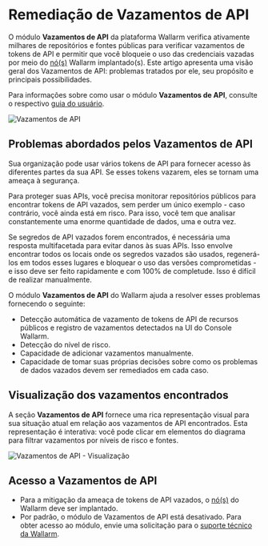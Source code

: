 # Remediação de Vazamentos de API

O módulo **Vazamentos de API** da plataforma Wallarm verifica ativamente milhares de repositórios e fontes públicas para verificar vazamentos de tokens de API e permitir que você bloqueie o uso das credenciais vazadas por meio do [nó(s)](../installation/supported-deployment-options.md) Wallarm implantado(s). Este artigo apresenta uma visão geral dos Vazamentos de API: problemas tratados por ele, seu propósito e principais possibilidades.

Para informações sobre como usar o módulo **Vazamentos de API**, consulte o respectivo [guia do usuário](../user-guides/api-leaks.md).

![Vazamentos de API](../images/about-wallarm-waf/api-leaks/api-leaks.png)

## Problemas abordados pelos Vazamentos de API

Sua organização pode usar vários tokens de API para fornecer acesso às diferentes partes da sua API. Se esses tokens vazarem, eles se tornam uma ameaça à segurança.

Para proteger suas APIs, você precisa monitorar repositórios públicos para encontrar tokens de API vazados, sem perder um único exemplo - caso contrário, você ainda está em risco. Para isso, você tem que analisar constantemente uma enorme quantidade de dados, uma e outra vez.

Se segredos de API vazados forem encontrados, é necessária uma resposta multifacetada para evitar danos às suas APIs. Isso envolve encontrar todos os locais onde os segredos vazados são usados, regenerá-los em todos esses lugares e bloquear o uso das versões comprometidas - e isso deve ser feito rapidamente e com 100% de completude. Isso é difícil de realizar manualmente.

O módulo **Vazamentos de API** do Wallarm ajuda a resolver esses problemas fornecendo o seguinte:

* Detecção automática de vazamento de tokens de API de recursos públicos e registro de vazamentos detectados na UI do Console Wallarm.
* Detecção do nível de risco.
* Capacidade de adicionar vazamentos manualmente.
* Capacidade de tomar suas próprias decisões sobre como os problemas de dados vazados devem ser remediados em cada caso.

## Visualização dos vazamentos encontrados

A seção **Vazamentos de API** fornece uma rica representação visual para sua situação atual em relação aos vazamentos de API encontrados. Esta representação é interativa: você pode clicar em elementos do diagrama para filtrar vazamentos por níveis de risco e fontes.

![Vazamentos de API - Visualização](../images/about-wallarm-waf/api-leaks/api-leaks-visual.png)

## Acesso a Vazamentos de API

* Para a mitigação da ameaça de tokens de API vazados, o [nó(s)](../user-guides/nodes/nodes.md) do Wallarm deve ser implantado.
* Por padrão, o módulo de Vazamentos de API está desativado. Para obter acesso ao módulo, envie uma solicitação para o [suporte técnico da Wallarm](mailto:support@wallarm.com).
